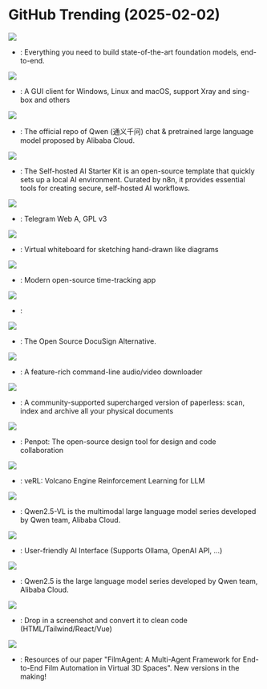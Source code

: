 # GitHub Trending (2025-02-02)

![](https://img.shields.io/badge/Python-New%201-green?style=flat-square&logo=appveyor)
- [](https://github.comundefined): Everything you need to build state-of-the-art foundation models, end-to-end.

![](https://img.shields.io/badge/C%23-New%2054-green?style=flat-square&logo=appveyor)
- [](https://github.comundefined): A GUI client for Windows, Linux and macOS, support Xray and sing-box and others

![](https://img.shields.io/badge/Python-New%20142-green?style=flat-square&logo=appveyor)
- [](https://github.comundefined): The official repo of Qwen (通义千问) chat & pretrained large language model proposed by Alibaba Cloud.

![](https://img.shields.io/badge/none-New%2037-green?style=flat-square&logo=appveyor)
- [](https://github.comundefined): The Self-hosted AI Starter Kit is an open-source template that quickly sets up a local AI environment. Curated by n8n, it provides essential tools for creating secure, self-hosted AI workflows.

![](https://img.shields.io/badge/TypeScript-New%2025-green?style=flat-square&logo=appveyor)
- [](https://github.comundefined): Telegram Web A, GPL v3

![](https://img.shields.io/badge/TypeScript-New%20153-green?style=flat-square&logo=appveyor)
- [](https://github.comundefined): Virtual whiteboard for sketching hand-drawn like diagrams

![](https://img.shields.io/badge/PHP-New%20230-green?style=flat-square&logo=appveyor)
- [](https://github.comundefined): Modern open-source time-tracking app

![](https://img.shields.io/badge/TypeScript-New%209-green?style=flat-square&logo=appveyor)
- [](https://github.comundefined): 

![](https://img.shields.io/badge/TypeScript-New%20301-green?style=flat-square&logo=appveyor)
- [](https://github.comundefined): The Open Source DocuSign Alternative.

![](https://img.shields.io/badge/Python-New%20118-green?style=flat-square&logo=appveyor)
- [](https://github.comundefined): A feature-rich command-line audio/video downloader

![](https://img.shields.io/badge/Python-New%2064-green?style=flat-square&logo=appveyor)
- [](https://github.comundefined): A community-supported supercharged version of paperless: scan, index and archive all your physical documents

![](https://img.shields.io/badge/Clojure-New%20295-green?style=flat-square&logo=appveyor)
- [](https://github.comundefined): Penpot: The open-source design tool for design and code collaboration

![](https://img.shields.io/badge/Python-New%20121-green?style=flat-square&logo=appveyor)
- [](https://github.comundefined): veRL: Volcano Engine Reinforcement Learning for LLM

![](https://img.shields.io/badge/Jupyter%20Notebook-New%20665-green?style=flat-square&logo=appveyor)
- [](https://github.comundefined): Qwen2.5-VL is the multimodal large language model series developed by Qwen team, Alibaba Cloud.

![](https://img.shields.io/badge/JavaScript-New%20767-green?style=flat-square&logo=appveyor)
- [](https://github.comundefined): User-friendly AI Interface (Supports Ollama, OpenAI API, ...)

![](https://img.shields.io/badge/Shell-New%20181-green?style=flat-square&logo=appveyor)
- [](https://github.comundefined): Qwen2.5 is the large language model series developed by Qwen team, Alibaba Cloud.

![](https://img.shields.io/badge/Python-New%2072-green?style=flat-square&logo=appveyor)
- [](https://github.comundefined): Drop in a screenshot and convert it to clean code (HTML/Tailwind/React/Vue)

![](https://img.shields.io/badge/Python-New%2046-green?style=flat-square&logo=appveyor)
- [](https://github.comundefined): Resources of our paper "FilmAgent: A Multi-Agent Framework for End-to-End Film Automation in Virtual 3D Spaces". New versions in the making!

